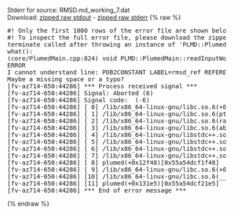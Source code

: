 Stderr for source:  RMSD.md_working_7.dat   
Download: [zipped raw stdout](RMSD.md_working_7.dat.plumed.stdout.txt.zip) - [zipped raw stderr](RMSD.md_working_7.dat.plumed.stderr.txt.zip) 
{% raw %}
<pre>
#! Only the first 1000 rows of the error file are shown below
#! To inspect the full error file, please download the zipped raw stderr file above
terminate called after throwing an instance of 'PLMD::Plumed::ExceptionError'
what():
(core/PlumedMain.cpp:824) void PLMD::PlumedMain::readInputWords(const std::vector<std::__cxx11::basic_string<char> >&)
ERROR
I cannot understand line: PDB2CONSTANT LABEL=rmsd_ref REFERENCE=reference.pdb
Maybe a missing space or a typo?
[fv-az714-650:44286] *** Process received signal ***
[fv-az714-650:44286] Signal: Aborted (6)
[fv-az714-650:44286] Signal code:  (-6)
[fv-az714-650:44286] [ 0] /lib/x86_64-linux-gnu/libc.so.6(+0x42520)[0x7f781f242520]
[fv-az714-650:44286] [ 1] /lib/x86_64-linux-gnu/libc.so.6(pthread_kill+0x12c)[0x7f781f2969fc]
[fv-az714-650:44286] [ 2] /lib/x86_64-linux-gnu/libc.so.6(raise+0x16)[0x7f781f242476]
[fv-az714-650:44286] [ 3] /lib/x86_64-linux-gnu/libc.so.6(abort+0xd3)[0x7f781f2287f3]
[fv-az714-650:44286] [ 4] /lib/x86_64-linux-gnu/libstdc++.so.6(+0xa2b9e)[0x7f781f6a2b9e]
[fv-az714-650:44286] [ 5] /lib/x86_64-linux-gnu/libstdc++.so.6(+0xae20c)[0x7f781f6ae20c]
[fv-az714-650:44286] [ 6] /lib/x86_64-linux-gnu/libstdc++.so.6(+0xae277)[0x7f781f6ae277]
[fv-az714-650:44286] [ 7] /lib/x86_64-linux-gnu/libstdc++.so.6(__cxa_rethrow+0x4b)[0x7f781f6ae52b]
[fv-az714-650:44286] [ 8] plumed(+0x12f48)[0x55a54dcf1f48]
[fv-az714-650:44286] [ 9] /lib/x86_64-linux-gnu/libc.so.6(+0x29d90)[0x7f781f229d90]
[fv-az714-650:44286] [10] /lib/x86_64-linux-gnu/libc.so.6(__libc_start_main+0x80)[0x7f781f229e40]
[fv-az714-650:44286] [11] plumed(+0x131e5)[0x55a54dcf21e5]
[fv-az714-650:44286] *** End of error message ***
</pre>
{% endraw %}
